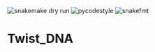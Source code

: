 ![snakemake dry run](https://github.com/clinical-genomics-uppsala/Twist_DNA/workflows/snakemake%20dry%20run/badge.svg?branch=develop)
![pycodestyle](https://github.com/clinical-genomics-uppsala/Twist_DNA/workflows/pycodestyle/badge.svg?branch=develop)
![snakefmt](https://github.com/clinical-genomics-uppsala/Twist_DNA/workflows/snakefmt/badge.svg?branch=develop)

# Twist_DNA

